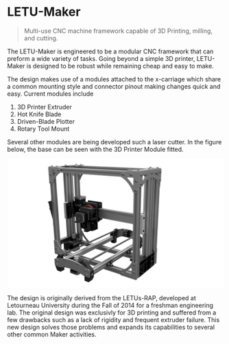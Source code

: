 # LETU-Maker
> Multi-use CNC machine framework capable of 3D Printing, milling, and cutting.

The LETU-Maker is engineered to be a modular CNC framework that can preform a wide variety of tasks. Going beyond a simple 3D printer, LETU-Maker is designed to be robust while remaining cheap and easy to make.

The design makes use of a modules attached to the x-carriage which share a common mounting style and connector pinout making changes quick and easy. Current modules include
1. 3D Printer Extruder
2. Hot Knife Blade
3. Driven-Blade Plotter
4. Rotary Tool Mount

Several other modules are being developed such a laser cutter. In the figure below, the base can be seen with the 3D Printer Module fitted.

![](https://github.com/hallboyone/LETU-Maker/blob/master/CAD/Autodesk%20Inventor/Base_3001-5999/Assemblies/LETU-Maker_w_Print_Module.png)

The design is originally derived from the LETUs-RAP, developed at Letourneau University during the Fall of 2014 for a freshman engineering lab. The original design was exclusivly for 3D printing and suffered from a few drawbacks such as a lack of rigidity and frequent extruder failure. This new design solves those problems and expands its capabilities to several other common Maker activities.
